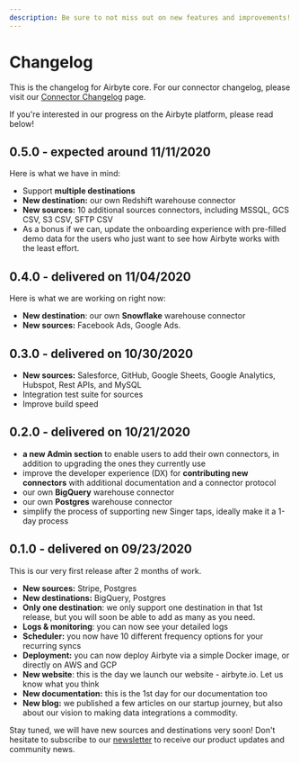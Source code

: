 ```yaml
---
description: Be sure to not miss out on new features and improvements!
---
```


# Changelog

This is the changelog for Airbyte core. For our connector changelog, please visit our [Connector Changelog](integrations/integrations-changelog.md) page.

If you're interested in our progress on the Airbyte platform, please read below!

## 0.5.0 - expected around 11/11/2020

Here is what we have in mind:

* Support **multiple destinations** 
* **New destination:** our own Redshift warehouse connector 
* **New sources:** 10 additional sources connectors, including MSSQL, GCS CSV, S3 CSV, SFTP CSV
* As a bonus if we can, update the onboarding experience with pre-filled demo data for the users who just want to see how Airbyte works with the least effort.

## 0.4.0 - delivered on 11/04/2020

Here is what we are working on right now:

* **New destination**: our own **Snowflake** warehouse connector
* **New sources:** Facebook Ads, Google Ads.

## 0.3.0 - delivered on 10/30/2020

* **New sources:** Salesforce, GitHub, Google Sheets, Google Analytics, Hubspot, Rest APIs, and MySQL
* Integration test suite for sources
* Improve build speed

## 0.2.0 - delivered on 10/21/2020

* **a new Admin section** to enable users to add their own connectors, in addition to upgrading the ones they currently use 
* improve the developer experience \(DX\) for **contributing new connectors** with additional documentation and a connector protocol 
* our own **BigQuery** warehouse connector 
* our own **Postgres** warehouse connector 
* simplify the process of supporting new Singer taps, ideally make it a 1-day process

## 0.1.0 - delivered on 09/23/2020

This is our very first release after 2 months of work.

* **New sources:** Stripe, Postgres
* **New destinations:** BigQuery, Postgres
* **Only one destination**: we only support one destination in that 1st release, but you will soon be able to add as many as you need. 
* **Logs & monitoring**: you can now see your detailed logs
* **Scheduler:** you now have 10 different frequency options for your recurring syncs
* **Deployment:** you can now deploy Airbyte via a simple Docker image, or directly on AWS and GCP
* **New website**: this is the day we launch our website - airbyte.io. Let us know what you think
* **New documentation:** this is the 1st day for our documentation too
* **New blog:** we published a few articles on our startup journey, but also about our vision to making data integrations a commodity. 

Stay tuned, we will have new sources and destinations very soon! Don't hesitate to subscribe to our [newsletter](https://airbyte.io/#subscribe-newsletter) to receive our product updates and community news.

